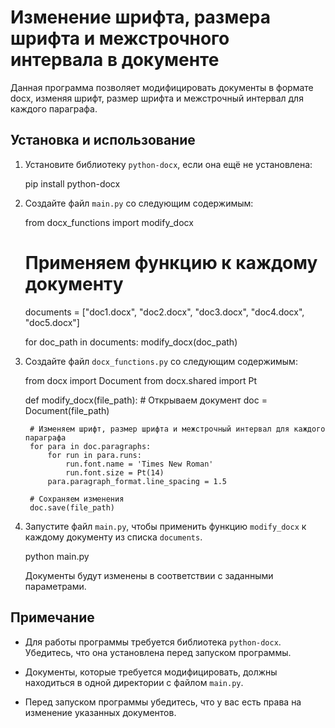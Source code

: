 # Изменение шрифта, размера шрифта и межстрочного интервала в документе

Данная программа позволяет модифицировать документы в формате docx, изменяя шрифт, размер шрифта и межстрочный интервал для каждого параграфа.

## Установка и использование

1. Установите библиотеку `python-docx`, если она ещё не установлена:

   pip install python-docx

2. Создайте файл `main.py` со следующим содержимым:

    from docx_functions import modify_docx

    # Применяем функцию к каждому документу
    documents = ["doc1.docx", "doc2.docx", "doc3.docx", "doc4.docx", "doc5.docx"]

    for doc_path in documents:
        modify_docx(doc_path)

3. Создайте файл `docx_functions.py` со следующим содержимым:

    from docx import Document
    from docx.shared import Pt

    def modify_docx(file_path):
        # Открываем документ
        doc = Document(file_path)

        # Изменяем шрифт, размер шрифта и межстрочный интервал для каждого параграфа
        for para in doc.paragraphs:
            for run in para.runs:
                run.font.name = 'Times New Roman'
                run.font.size = Pt(14)
            para.paragraph_format.line_spacing = 1.5

        # Сохраняем изменения
        doc.save(file_path)

4. Запустите файл `main.py`, чтобы применить функцию `modify_docx` к каждому документу из списка `documents`.

   python main.py

   Документы будут изменены в соответствии с заданными параметрами.

## Примечание

- Для работы программы требуется библиотека `python-docx`. Убедитесь, что она установлена перед запуском программы.

- Документы, которые требуется модифицировать, должны находиться в одной директории с файлом `main.py`.

- Перед запуском программы убедитесь, что у вас есть права на изменение указанных документов.
